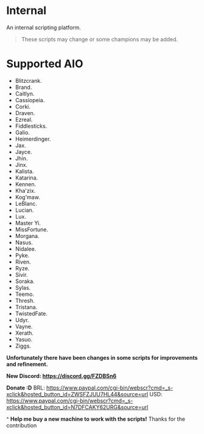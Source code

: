 # Internal
An internal scripting platform.

> These scripts may change or some champions may be added.

# Supported AIO 
   - Blitzcrank.
   - Brand.
   - Caitlyn.
   - Cassiopeia.
   - Corki.
   - Draven.
   - Ezreal.
   - Fiddlesticks.
   - Galio.
   - Heimerdinger.
   - Jax.
   - Jayce.
   - Jhin.
   - Jinx.
   - Kalista.
   - Katarina.
   - Kennen.
   - Kha'zix.
   - Kog'maw.
   - LeBlanc.
   - Lucian.
   - Lux.
   - Master Yi.
   - MissFortune.
   - Morgana.
   - Nasus.
   - Nidalee.
   - Pyke.
   - Riven.
   - Ryze.
   - Sivir.
   - Soraka.
   - Sylas.
   - Teemo.
   - Thresh.
   - Tristana.
   - TwistedFate.
   - Udyr.
   - Vayne.
   - Xerath.
   - Yasuo.
   - Ziggs.

**Unfortunately there have been changes in some scripts for improvements and refinement.**

**New Discord: https://discord.gg/FZDBSn6**

**Donate :D**
    BRL: https://www.paypal.com/cgi-bin/webscr?cmd=_s-xclick&hosted_button_id=ZWSFZJUU7HL44&source=url
    USD: https://www.paypal.com/cgi-bin/webscr?cmd=_s-xclick&hosted_button_id=N7DFCAKY62URG&source=url

^ **Help me buy a new machine to work with the scripts!** Thanks for the contribution


 

